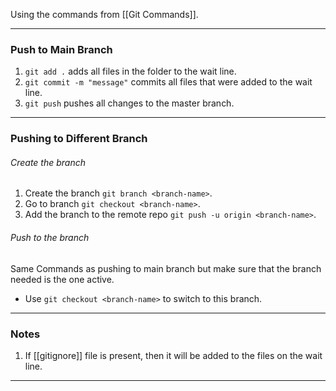 
Using the commands from [[Git Commands]].

___
### Push to Main Branch

1. `git add .`  adds all files in the folder to the wait line.
2. `git commit -m "message"`  commits all files that were added to the wait line.
3. `git push`  pushes all changes to the master branch.

---
### Pushing to Different Branch

###### Create the branch
1. Create the branch `git branch <branch-name>`.
2. Go to branch `git checkout <branch-name>`.
3. Add the branch to the remote repo `git push -u origin <branch-name>`.

###### Push to the branch

Same Commands as pushing to main branch but make sure that the branch needed is the one active.
- Use `git checkout <branch-name>` to switch to this branch.
___
### Notes

1. If [[gitignore]] file is present, then it will be added to the files on the wait line.

---
